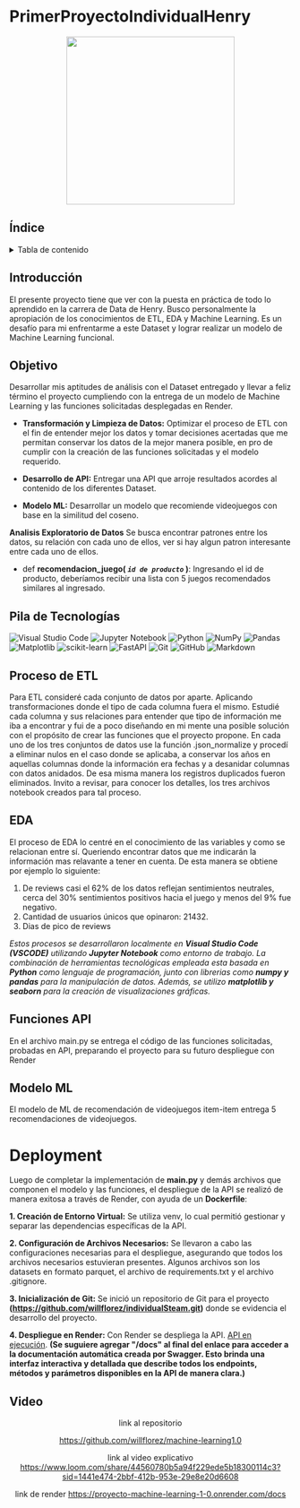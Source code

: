 # PrimerProyectoIndividualHenry
<p align="center">
<img src="https://user-images.githubusercontent.com/67664604/217914153-1eb00e25-ac08-4dfa-aaf8-53c09038f082.png"  height=300>
</p>

## Índice 
<!-- TABLA DE CONTENIDO -->
<details>
  <summary>Tabla de contenido</summary>
  <ol>  
    <li><a href="#Introducción">Introducción</a></li>
    <li><a href="#Objetivo">Objetivo</a></li>
    <li><a href="#pila-de-tecnologías">Pila de Tecnologías</a></li>
    <li><a href="#ETL">ETL</a></li>
    <li><a href="#EDA">EDA</a></li>
    <li><a href="#funciones-api">Funciones API</a></li>
    <li><a href="#modelo-ml">Modelo ML</a></li>
    <li><a href="#Deployment">Deployment</a></li>
    <li><a href="#Video">Video</a></li>
  </ol>
</details>

## Introducción

El presente proyecto tiene que ver con la puesta en práctica de todo lo aprendido en la carrera de Data de Henry.
Busco personalmente la apropiación de los conocimientos de ETL, EDA y Machine Learning.
Es un desafío para mi enfrentarme a este Dataset y lograr realizar un modelo de Machine Learning funcional.
## Objetivo

Desarrollar mis aptitudes de análisis con el Dataset entregado y llevar a feliz término el proyecto cumpliendo con la entrega de un modelo de Machine Learning y las funciones solicitadas desplegadas en Render.

- **Transformación y Limpieza de Datos:** Optimizar el proceso de ETL con el fin de entender mejor los datos y tomar decisiones acertadas que me permitan conservar los datos de la mejor manera posible, en pro de cumplir con la creación de las funciones solicitadas y el modelo requerido.

- **Desarrollo de API:** Entregar una API que arroje resultados acordes al contenido de los diferentes Dataset.

- **Modelo ML:** Desarrollar un modelo que recomiende videojuegos con base en la similitud del coseno.

**Analisis Exploratorio de Datos** Se busca encontrar patrones entre los datos, su relación con cada uno de ellos, ver si hay algun patron interesante entre cada uno de ellos.

+ def **recomendacion_juego( *`id de producto`* )**:
    Ingresando el id de producto, deberíamos recibir una lista con 5 juegos recomendados similares al ingresado.

## Pila de Tecnologías

![Visual Studio Code](https://img.shields.io/badge/Visual%20Studio%20Code-0078d7.svg?style=for-the-badge&logo=visual-studio-code&logoColor=white)
![Jupyter Notebook](https://img.shields.io/badge/jupyter-%23FA0F00.svg?style=for-the-badge&logo=jupyter&logoColor=white)
![Python](https://img.shields.io/badge/python-3670A0?style=for-the-badge&logo=python&logoColor=ffdd54)
![NumPy](https://img.shields.io/badge/numpy-%23013243.svg?style=for-the-badge&logo=numpy&logoColor=white)
![Pandas](https://img.shields.io/badge/pandas-%23150458.svg?style=for-the-badge&logo=pandas&logoColor=white)
![Matplotlib](https://img.shields.io/badge/Matplotlib-%23ffffff.svg?style=for-the-badge&logo=Matplotlib&logoColor=black)
![scikit-learn](https://img.shields.io/badge/scikit--learn-%23F7931E.svg?style=for-the-badge&logo=scikit-learn&logoColor=white)
![FastAPI](https://img.shields.io/badge/FastAPI-005571?style=for-the-badge&logo=fastapi)
![Git](https://img.shields.io/badge/git-%23F05033.svg?style=for-the-badge&logo=git&logoColor=white)
![GitHub](https://img.shields.io/badge/github-%23121011.svg?style=for-the-badge&logo=github&logoColor=white)
![Markdown](https://img.shields.io/badge/markdown-%23000000.svg?style=for-the-badge&logo=markdown&logoColor=white)

## Proceso de ETL

Para ETL consideré cada conjunto de datos por aparte. Aplicando transformaciones donde el tipo de cada columna fuera el mismo. Estudié cada columna y sus relaciones para entender que tipo de información me iba a encontrar y fui de a poco diseñando en mi mente una posible solución con el propósito de crear las funciones que el proyecto propone. En cada uno de los tres conjuntos de datos use la función .json_normalize y procedí a eliminar nulos en el caso donde se aplicaba, a conservar los años en aquellas columnas donde la información era fechas y a desanidar columnas con datos anidados. De esa misma manera los registros duplicados fueron eliminados. Invito a revisar, para conocer los detalles, los tres archivos notebook creados para tal proceso.



## EDA

El proceso de EDA lo centré en el conocimiento de las variables y como se relacionan entre sí. Queriendo encontrar datos que me indicarán la información mas relavante a tener en cuenta. De esta manera se obtiene por ejemplo lo siguiente: 
1. De reviews casi el 62% de los datos reflejan sentimientos neutrales, cerca del 30% sentimientos positivos hacia el juego y menos del 9% fue negativo. 
2. Cantidad de usuarios únicos que opinaron: 21432.
3. Dias de pico de reviews

*Estos procesos se desarrollaron localmente en **Visual Studio Code (VSCODE)** utilizando **Jupyter Notebook** como entorno de trabajo. La combinación de herramientas tecnológicas empleada esta basada en **Python** como lenguaje de programación, junto con librerias  como **numpy y pandas** para la manipulación de datos. Además, se utilizo **matplotlib y seaborn** para la creación de visualizaciones gráficas.*

## Funciones API

En el archivo main.py se entrega el código de las funciones solicitadas, probadas en API, preparando el proyecto para su futuro despliegue con Render

## Modelo ML

El modelo de ML de recomendación de videojuegos item-item entrega 5 recomendaciones de videojuegos. 


# Deployment

Luego de completar la implementación de **main.py** y demás archivos que componen el modelo y las funciones, el despliegue de la API se realizó de manera exitosa a través de Render, con ayuda de un **Dockerfile**:

**1. Creación de Entorno Virtual:** Se utiliza venv, lo cual permitió gestionar y separar las dependencias específicas de la API.

**2. Configuración de Archivos Necesarios:** Se llevaron a cabo las configuraciones necesarias para el despliegue, asegurando que todos los archivos necesarios estuvieran presentes. Algunos archivos son los datasets en formato parquet, el archivo de requirements.txt y el archivo .gitignore. 

**3. Inicialización de Git:** Se inició un repositorio de Git para el proyecto **(https://github.com/willflorez/individualSteam.git)** donde se evidencia el desarrollo del proyecto.

**4. Despliegue en Render:** Con Render se despliega la API. [API en ejecución](https://individualsteam.onrender.com). **(Se suguiere agregar "/docs" al final del enlace para acceder a la documentación automática creada por Swagger. Esto brinda una interfaz interactiva y detallada que describe todos los endpoints, métodos y parámetros disponibles en la API de manera clara.)**

## Video

<div align="center">

link al repositorio



https://github.com/willflorez/machine-learning1.0



link al video explicativo
https://www.loom.com/share/44560780b5a94f229ede5b18300114c3?sid=1441e474-2bbf-412b-953e-29e8e20d6608


link de render
https://proyecto-machine-learning-1-0.onrender.com/docs

</div>